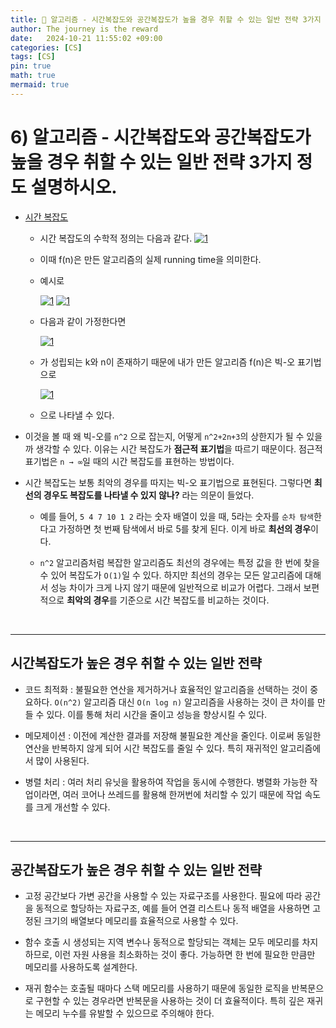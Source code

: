 ```yaml
---
title: 🤍 알고리즘 - 시간복잡도와 공간복잡도가 높을 경우 취할 수 있는 일반 전략 3가지 정도 설명하시오.
author: The journey is the reward
date:   2024-10-21 11:55:02 +09:00
categories: [CS]
tags: [CS]
pin: true
math: true
mermaid: true
---
```


# 6) 알고리즘 - 시간복잡도와 공간복잡도가 높을 경우 취할 수 있는 일반 전략 3가지 정도 설명하시오.

- [시간 복잡도](https://leenayoung240.github.io/posts/time/)

	-  시간 복잡도의 수학적 정의는 다음과 같다.
	<a href="https://github.com/LeeNaYoung240/LeeNaYoung240.github.io/assets/107848521/aa6f46a0-64f9-441a-b43e-72111b3c4c7f" class="popup img-link"><img src="https://github.com/user-attachments/assets/aa6f46a0-64f9-441a-b43e-72111b3c4c7f" alt="1" loading="lazy"></a>
  
  - 이때 f(n)은 만든 알고리즘의 실제 running time을 의미한다. 

  - 예시로 

	<a href="https://github.com/LeeNaYoung240/LeeNaYoung240.github.io/assets/107848521/b9d537cd-539d-4081-8731-5e28e9b71744" class="popup img-link"><img src="https://github.com/user-attachments/assets/b9d537cd-539d-4081-8731-5e28e9b71744" alt="1" loading="lazy"></a>
	<a href="https://github.com/LeeNaYoung240/LeeNaYoung240.github.io/assets/107848521/cd35a432-3d0c-43fd-8a78-ea73d00a0fc4" class="popup img-link"><img src="https://github.com/user-attachments/assets/cd35a432-3d0c-43fd-8a78-ea73d00a0fc4" alt="1" loading="lazy"></a>

  - 다음과 같이 가정한다면 

	<a href="https://github.com/LeeNaYoung240/LeeNaYoung240.github.io/assets/107848521/ee479544-ffa3-45e3-9d5b-74b3fa96219e" class="popup img-link"><img src="https://github.com/user-attachments/assets/ee479544-ffa3-45e3-9d5b-74b3fa96219e" alt="1" loading="lazy"></a>

	
  - 가 성립되는 k와 n이 존재하기 때문에 내가 만든 알고리즘 f(n)은 빅-오 표기법으로 

	<a href="https://github.com/LeeNaYoung240/LeeNaYoung240.github.io/assets/107848521/a8b901b2-c957-4c46-bca9-57850cc710f6" class="popup img-link"><img src="https://github.com/user-attachments/assets/a8b901b2-c957-4c46-bca9-57850cc710f6" alt="1" loading="lazy"></a>

  - 으로 나타낼 수 있다.
 
- 이것을 볼 때 왜 빅-오를 `n^2` 으로 잡는지, 
어떻게 `n^2+2n+3`의 상한지가 될 수 있을까 생각할 수 있다. 이유는 시간 복잡도가 **점근적 표기법**을 따르기 때문이다. 점근적 표기법은  `n → ∞`일 때의 시간 복잡도를 표현하는 방법이다.


-  시간 복잡도는 보통 최악의 경우를 따지는 빅-오 표기법으로 표현된다. 그렇다면 **최선의 경우도 복잡도를 나타낼 수 있지 않나?** 라는 의문이 들었다.

	- 예를 들어, `5 4 7 10 1 2` 라는 숫자 배열이 있을 때,  5라는 숫자를 `순차 탐색`한다고 가정하면 첫 번째 탐색에서 바로 5를 찾게 된다. 이게 바로 **최선의 경우**이다.

	- `n^2` 알고리즘처럼 복잡한 알고리즘도 최선의 경우에는 특정 값을 한 번에 찾을 수 있어 복잡도가 `O(1)`일 수 있다. 하지만 최선의 경우는 모든 알고리즘에 대해서 성능 차이가 크게 나지 않기 때문에 일반적으로 비교가 어렵다. 그래서 보편적으로 **최악의 경우**를 기준으로 시간 복잡도를 비교하는 것이다.


<br>

---

## **시간복잡도가 높은 경우 취할 수 있는 일반 전략**

- 코드 최적화 : 불필요한 연산을 제거하거나 효율적인 알고리즘을 선택하는 것이 중요하다. `O(n^2)` 알고리즘 대신 `O(n log n)` 알고리즘을 사용하는 것이 큰 차이를 만들 수 있다. 이를 통해 처리 시간을 줄이고 성능을 향상시킬 수 있다.

- 메모제이션 : 이전에 계산한 결과를 저장해 불필요한 계산을 줄인다. 이로써 동일한 연산을 반복하지 않게 되어 시간 복잡도를 줄일 수 있다. 특히 재귀적인 알고리즘에서 많이 사용된다.

- 병렬 처리 : 여러 처리 유닛을 활용하여 작업을 동시에 수행한다. 병렬화 가능한 작업이라면, 여러 코어나 쓰레드를 활용해 한꺼번에 처리할 수 있기 때문에 작업 속도를 크게 개선할 수 있다. 

<br>

---

## **공간복잡도가 높은 경우 취할 수 있는 일반 전략**

- 고정 공간보다 가변 공간을 사용할 수 있는 자료구조를 사용한다. 필요에 따라 공간을 동적으로 할당하는 자료구조, 예를 들어 연결 리스트나 동적 배열을 사용하면 고정된 크기의 배열보다 메모리를 효율적으로 사용할 수 있다.

- 함수 호출 시 생성되는 지역 변수나 동적으로 할당되는 객체는  모두 메모리를 차지하므로, 이런 자원 사용을 최소화하는 것이 좋다. 가능하면 한 번에 필요한 만큼만 메모리를 사용하도록 설계한다.

- 재귀 함수는 호출될 때마다 스택 메모리를 사용하기 때문에 동일한 로직을 반복문으로 구현할 수 있는 경우라면 반복문을 사용하는 것이 더 효율적이다. 특히 깊은 재귀는 메모리 누수를 유발할 수 있으므로 주의해야 한다.